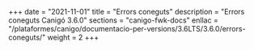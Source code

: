 +++
date        = "2021-11-01"
title       = "Errors coneguts"
description = "Errors coneguts Canigó 3.6.0"
sections    = "canigo-fwk-docs"
enllac		= "/plataformes/canigo/documentacio-per-versions/3.6LTS/3.6.0/errors-coneguts/"
weight      = 2
+++
